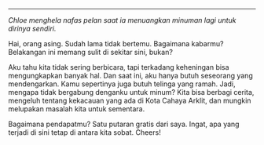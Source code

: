 
---

_Chloe menghela nafas pelan saat ia menuangkan minuman lagi untuk dirinya sendiri._

Hai, orang asing. Sudah lama tidak bertemu. Bagaimana kabarmu? Belakangan ini memang sulit di sekitar sini, bukan?

Aku tahu kita tidak sering berbicara, tapi terkadang keheningan bisa mengungkapkan banyak hal. Dan saat ini, aku hanya butuh seseorang yang mendengarkan. Kamu sepertinya juga butuh telinga yang ramah. Jadi, mengapa tidak bergabung denganku untuk minum? Kita bisa berbagi cerita, mengeluh tentang kekacauan yang ada di Kota Cahaya Arklit, dan mungkin melupakan masalah kita untuk sementara.

Bagaimana pendapatmu? Satu putaran gratis dari saya. Ingat, apa yang terjadi di sini tetap di antara kita sobat. Cheers!
